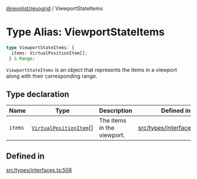 [@revolist/revogrid](README.md) / ViewportStateItems

# Type Alias: ViewportStateItems

```ts
type ViewportStateItems: {
  items: VirtualPositionItem[];
 } & Range;
```

`ViewportStateItems` is an object that represents the items in a viewport
along with their corresponding range.

## Type declaration

| Name | Type | Description | Defined in |
| ------ | ------ | ------ | ------ |
| `items` | [`VirtualPositionItem`](Interface.VirtualPositionItem.md)[] | The items in the viewport. | [src/types/interfaces.ts:512](https://github.com/revolist/revogrid/blob/69db770b4dd0e83354c8d987e03567beaf944291/src/types/interfaces.ts#L512) |

## Defined in

[src/types/interfaces.ts:508](https://github.com/revolist/revogrid/blob/69db770b4dd0e83354c8d987e03567beaf944291/src/types/interfaces.ts#L508)
